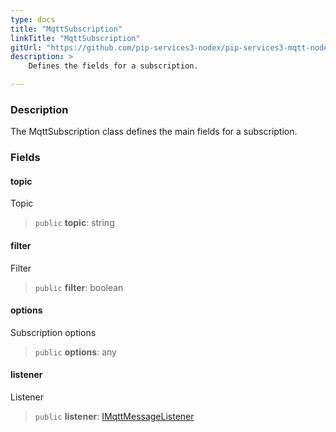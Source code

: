 ```yaml
---
type: docs
title: "MqttSubscription"
linkTitle: "MqttSubscription"
gitUrl: "https://github.com/pip-services3-nodex/pip-services3-mqtt-nodex"
description: >
    Defines the fields for a subscription.

---
```


### Description

The MqttSubscription class defines the main fields for a subscription.

### Fields

<span class="hide-title-link">

#### topic
Topic
> `public` **topic**: string
#### filter
Filter
> `public` **filter**: boolean
#### options
Subscription options
> `public` **options**: any
#### listener
Listener
> `public` **listener**: [IMqttMessageListener](../imqtt_message_listener)

</span>
